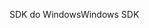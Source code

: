 <span data-ttu-id="775ca-101">SDK do Windows</span><span class="sxs-lookup"><span data-stu-id="775ca-101">Windows SDK</span></span>